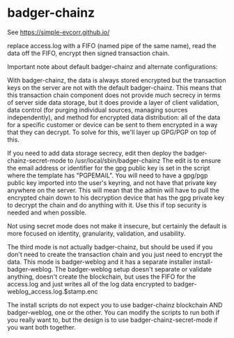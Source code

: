 # badger-chainz

See https://simple-evcorr.github.io/


replace access.log with a FIFO (named pipe of the same name), read the data off the FIFO, encrypt then signed transaction chain.

Important note about default badger-chainz and alternate configurations:

With badger-chainz, the data is always stored encrypted but the transaction keys on the server are not with the default badger-chainz. This means that this transaction chain component does not provide much secrecy in terms of server side data storage, but it does provide a layer of client validation, data control (for purging individual sources, managing sources independently), and method for encrypted data distribution: all of the data for a specific customer or device can be sent to them encrypted in a way that they can decrypt. To solve for this, we'll layer up GPG/PGP on top of this.

If you need to add data storage secrecy, edit then deploy the badger-chainz-secret-mode to /usr/local/sbin/badger-chainz
The edit is to ensure the email address or identifier for the gpg public key is set in the script where the template has "PGPEMAIL".
You will need to have a gpg/pgp public key imported into the user's keyring, and not have that private key anywhere on the server.
This will mean that the admin will have to pull the encrypted chain down to his decryption device that has the gpg private key to decrypt
the chain and do anything with it. Use this if top security is needed and when possible. 

Not using secret mode does not make it insecure, but certainly the default is more focused on identity, granularity, validation, and usability.

The third mode is not actually badger-chainz, but should be used if you don't need to create the transaction chain and you just need to encrypt the data.
This mode is badger-weblog and it has a separate installer install-badger-weblog. The badger-weblog setup doesn't separate or validate anything, doesn't create
the blockchain, but uses the FIFO for the access.log and just writes all of the log data encrypted to badger-weblog_access.log.$stamp.enc

The install scripts do not expect you to use badger-chainz blockchain AND badger-weblog, one or the other. You can modify the scripts to run both if you really want to, but the design is to use badger-chainz-secret-mode if you want both together.
